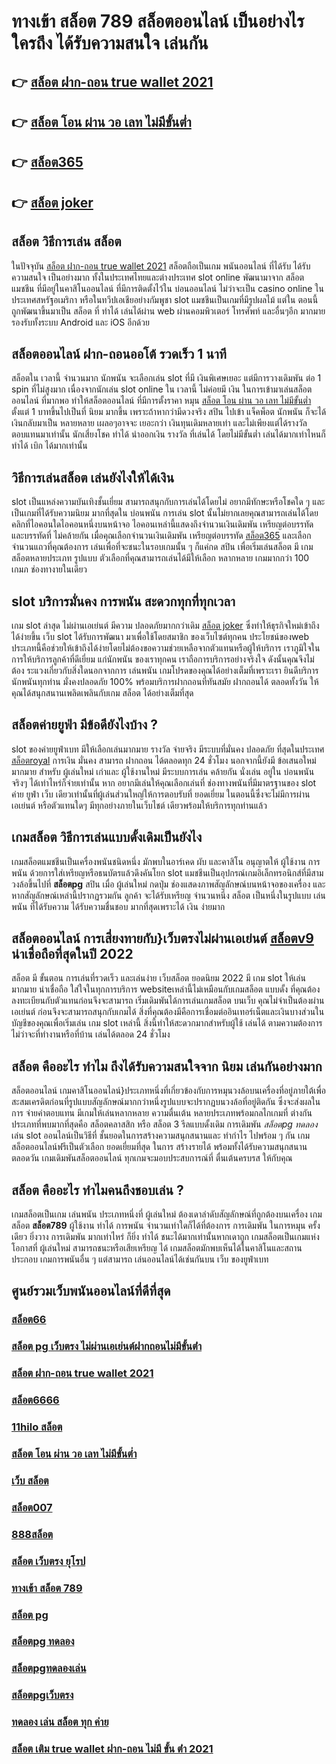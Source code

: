 # ทางเข้า สล็อต 789 สล็อตออนไลน์  เป็นอย่างไร ใครถึง ได้รับความสนใจ เล่นกัน

## 👉 [สล็อต ฝาก-ถอน true wallet 2021](https://m.gamblerape.com/login?action=login)
## 👉 [สล็อต โอน ผ่าน วอ เลท ไม่มีขั้นต่ำ](https://www.gamblerape.com/demogame/)
## 👉 [สล็อต365](https://m.gamblerape.com/login?action=register)
## 👉 [สล็อต joker](https://m.gamblerape.com/login?action=register)

##  สล็อต วิธีการเล่น สล็อต

ในปัจจุบัน  [สล็อต ฝาก-ถอน true wallet 2021](https://www.gamblerape.com/demogame/) สล็อตถือเป็นเกม พนันออนไลน์  ที่ได้รับ  ได้รับความสนใจ เป็นอย่างมาก ทั้งในประเทศไทยและต่างประเทศ slot online พัฒนามาจาก สล็อต  แมชชีน ที่มีอยู่ในคาสิโนออนไลน์   ที่มีการติดตั้งไว้ใน บ่อนออนไลน์ ไม่ว่าจะเป็น casino online   ในประเทศสหรัฐอเมริกา หรือในทวีปเอเชียอย่างกัมพูชา  slot  แมชชีนเป็นเกมที่มีรูปผลไม้ แต่ใน ตอนนี้  ถูกพัฒนาขึ้นมาเป็น  สล็อต ที่ ทำได้ เล่นได้ผ่าน  web  ผ่านคอมพิวเตอร์ โทรศัพท์  และอื่นๆอีก มากมาย  รองรับทั้งระบบ Android และ iOS อีกด้วย


## สล็อตออนไลน์   ฝาก-ถอนออโต้ รวดเร็ว 1 นาที

 สล็อตใน เวลานี้  จำนวนมาก นักพนัน จะเลือกเล่น  slot ที่มี เงินพิเศษเยอะ แต่มีการวางเดิมพัน ต่อ 1  spin ที่ไม่สูงมาก เนื่องจากนักเล่น  slot online ใน เวลานี้ ไม่ค่อยมี เงิน  ในการเข้ามาเล่นสล็อตออนไลน์ ที่มากพอ ทำให้สล็อตออนไลน์ ที่มีการตั้งราคา หมุน [สล็อต โอน ผ่าน วอ เลท ไม่มีขั้นต่ำ](https://m.gamblerape.com/login?action=register)  ตั้งแต่ 1 บาทขึ้นไปเป็นที่ นิยม มากขึ้น เพราะถ้าหากว่ามีดวงจริง  สปิน ไปเข้า แจ็คพ็อต   นักพนัน ก็จะได้เงินกลับมาเป็น หลายหลาย เผลอๆอาจจะ เยอะกว่า  เงินทุนเดิมหลายเท่า และไม่เพียงแต่ได้รางวัล ตอบแทนมาเท่านั้น  นักเสี่ยงโชค ทำได้  นำออกเงิน รางวัล ที่เล่นได้ โดยไม่มีขั้นต่ำ  เล่นได้มากเท่าไหนก็ ทำได้  เบิก ได้มากเท่านั้น


## วิธีการเล่นสล็อต เล่นยังไงให้ได้เงิน
 slot เป็นแหล่งความบันเทิงชั้นเยี่ยม สามารถสนุกกับการเล่นได้โดยไม่ อยากมีทักษะหรือโชคใด ๆ และเป็นเกมที่ได้รับความนิยม มากที่สุดใน บ่อนพนัน การเล่น slot นั้นไม่ยากเลยคุณสามารถเล่นได้โดยคลิกที่ไอคอนใดไอคอนหนึ่งบนหน้าจอ ไอคอนเหล่านี้แสดงถึงจำนวนเงินเดิมพัน  เหรียญต่อบรรทัด และบรรทัดที่ ไม่คล้ายกัน เมื่อคุณเลือกจำนวนเงินเดิมพัน   เหรียญต่อบรรทัด [สล็อต365](https://m.gamblerape.com/login?action=register) และเลือกจำนวนแถวที่คุณต้องการ เล่นเพื่อที่จะชนะในรอบเกมนั้น ๆ ก็แค่กด   สปิน  เพื่อเริ่มเล่นสล็อต มี เกมสล็อตหลายประเภท รูปแบบ ตัวเลือกที่คุณสามารถเล่นได้มีให้เลือก หลากหลาย เกมมากกว่า 100 เกมภ ช่องทางายในเดียว

##  slot  บริการมั่นคง การพนัน  สะดวกทุกที่ทุกเวลา

 เกม slot ล่าสุด ไม่ผ่านเอเย่นต์ มีความ ปลอดภัยมากกว่าเดิม [สล็อต joker](https://m.gamblerape.com/login?action=register) ซึ่งทำให้ธุรกิจใหม่เข้าถึงได้ง่ายขึ้น   เว็บ slot ได้รับการพัฒนา มาเพื่อใช้โดยสมาชิก ของเว็บไซต์ทุกคน ประโยชน์ของweb ประเภทนี้คือช่วยให้เข้าถึงได้ง่ายโดยไม่ต้องขอความช่วยเหลือจากตัวแทนหรือผู้ให้บริการ เราภูมิใจในการให้บริการลูกค้าที่ดีเยี่ยม แก่นักพนัน ของเราทุกคน เราถือการบริการอย่างจริงใจ ดังนั้นคุณจึงไม่ต้อง ระแวงเกี่ยวกับสิ่งใดนอกจากการ เล่นพนัน เกมโปรดของคุณได้อย่างเต็มที่เพราะเรา ยินดีบริการนักพนันทุกท่าน  มั่งคงปลอดภัย 100% พร้อมบริการฝากถอนที่ทันสมัย ฝากถอนได้  ตลอดทั้งวัน  ให้คุณได้สนุกสนานเพลิดเพลินกับเกม  สล็อต ได้อย่างเต็มที่สุด


## สล็อตค่ายยูฟ่า มีข้อดียังไงบ้าง ?
 slot ของค่ายยูฟ่าเบท  มีให้เลือกเล่นมากมาย  รางวัล  จ่ายจริง มีระบบที่มั่นคง ปลอดภัย  ที่สุดในประเทศ [สล็อตroyal](https://www.gamblerape.com/demogame/) การเงิน มั่นคง สามารถ ฝากถอน ได้ตลอดทุก 24 ชั่วโมง นอกจากนี้ยังมี ข้อเสนอใหม่ มากมาย สำหรับ ผู้เล่นใหม่ เก่าและ ผู้ใช้งานใหม่ มีระบบการเล่น  คล้ายกัน นั่งเล่น อยู่ใน บ่อนพนัน จริงๆ ได้เท่าไหร่ก็จ่ายเท่านั้น หาก อยากมีเล่นให้คุณเลือกเล่นที่ ช่องทางพนันที่มีมาตรฐานของ slot ค่าย ยูฟ่า  เว็บ เดียวเท่านั้นที่ผู้เล่นส่วนใหญ่ให้การตอบรับที่ ยอดเยี่ยม ในตอนนี้ซึ่งจะไม่มีการผ่านเอเย่นต์ หรือตัวแทนใดๆ มีทุกอย่างภายในเว็บไชต์ เดียวพร้อมให้บริการทุกท่านแล้ว

##  เกมสล็อต วิธีการเล่นแบบดั้งเดิมเป็นยังไง

 เกมสล็อตแมชชีนเป็นเครื่องพนันชนิดหนึ่ง มักพบในอาร์เคด ผับ และคาสิโน อนุญาตให้ ผู้ใช้งาน  การพนัน ด้วยการใส่เหรียญหรือธนบัตรแล้วดึงคันโยก  slot แมชชีนเป็นอุปกรณ์เกมอิเล็กทรอนิกส์ที่มีสามวงล้อขึ้นไปที่ **สล็อตpg** สปิน เมื่อ ผู้เล่นใหม่ กดปุ่ม ช่องแสดงภาพสัญลักษณ์บนหน้าจอของเครื่อง และหากสัญลักษณ์เหล่านี้ปรากฏรวมกัน ลูกค้า จะได้รับเหรียญ จำนวนหนึ่ง สล็อต เป็นหนึ่งในรูปแบบ  เล่นพนัน ที่ได้รับความ ได้รับความชื่นชอบ มากที่สุดเพราะได้ เงิน ง่ายมาก


## สล็อตออนไลน์  การเสี่ยงทายกับ}เว็บตรงไม่ผ่านเอเย่นต์   [สล็อตv9](https://m.gamblerape.com/login?action=login) น่าเชื่อถือที่สุดในปี 2022 

 สล็อต  มี ขั้นตอน การเล่นที่รวดเร็ว  และเล่นง่าย  เว็บสล็อต ยอดนิยม 2022 มี เกม slot ให้เล่นมากมาย น่าเชื่อถือ ใส่ใจในทุกการบริการ websiteเหล่านี้ไม่เหมือนกับเกมสล็อต แบบดั้ง ที่คุณต้อง ลงทะเบียนกับตัวแทนก่อนจึงจะสามารถ เริ่มเดิมพันได้การเล่นเกมสล็อต บนเว็บ คุณไม่จำเป็นต้องผ่าน เอเย่นต์ ก่อนจึงจะสามารถสนุกกับเกมได้ สิ่งที่คุณต้องมีคือการเชื่อมต่ออินเทอร์เน็ตและเงินบางส่วนในบัญชีของคุณเพื่อเริ่มเล่น เกม slot เหล่านี้ สิ่งนี้ทำให้สะดวกมากสำหรับผู้ใช้ เล่นได้ ตามความต้องการไม่ว่าจะที่ทำงานหรือที่บ้าน เล่นได้ตลอด 24 ชั่วโมง

## สล็อต  คืออะไร ทำไม ถึงได้รับความสนใจจาก นิยม เล่นกันอย่างมาก 

 สล็อตออนไลน์ เกมคาสิโนออนไลน์}ประเภทหนึ่งที่เกี่ยวข้องกับการหมุนวงล้อบนเครื่องที่อยู่ภายใต้เพื่อสะสมเครดิตก่อนที่รูปแบบสัญลักษณ์มากกว่าหนึ่งรูปแบบจะปรากฏบนวงล้อที่อยู่ติดกัน ซึ่งจะส่งผลในการ จ่ายค่าตอบแทน  มีเกมให้เล่นหลากหลาย ความตื่นเต้น หลายประเภทพร้อมกลไกเกมที่ ต่างกันประเภทที่พบมากที่สุดคือ สล็อตคลาสสิก หรือ สล็อต 3 รีลแบบดั้งเดิม การเดิมพัน  *สล็อตpg ทดลอง* เล่น slot ออนไลน์เป็นวิธีที่ ชั้นยอดในการสร้างความสนุกสนานและ ทำกำไร ไปพร้อม ๆ กัน เกมสล็อตออนไลน์ฟรีเป็นตัวเลือก ยอดเยี่ยมที่สุด ในการ สร้างรายได้ พร้อมทั้งได้รับความสนุกสนาน ตลอดวัน เกมเดิมพันสล็อตออนไลน์ ทุกเกมจะมอบประสบการณ์ที่ ตื่นเต้นครบรส ให้กับคุณ


## สล็อต  คืออะไร ทำไมคนถึงชอบเล่น ?

 เกมสล็อตเป็นเกม  เล่นพนัน ประเภทหนึ่งที่ ผู้เล่นใหม่ ต้องเดาลำดับสัญลักษณ์ที่ถูกต้องบนเครื่อง เกมสล็อต  **สล็อต789** ผู้ใช้งาน ทำได้   การพนัน จำนวนเท่าใดก็ได้ที่ต้องการ การเดิมพัน ในการหมุน ครั้งเดียว ยิ่งวาง การเดิมพัน มากเท่าไหร่ ก็ยิ่ง ทำได้ ชนะได้มากเท่านั้นหากเดาถูก  เกมสล็อตเป็นเกมแห่งโอกาสที่ ผู้เล่นใหม่ สามารถชนะหรือเสียเหรียญ ได้  เกมสล็อตมักพบเห็นได้ในคาสิโนและสถานประกอบ  เกมการพนันอื่น ๆ แต่สามารถ เล่นออนไลน์ได้เช่นกันบน เว็บ ของยูฟ่าเบท 


## ศูนย์รวมเว็บพนันออนไลน์ที่ดีที่สุด

### [สล็อต66](https://atom.io/themes/สมัคร%20สล็อตเว็บตรง%20สล็อตxoเว็บตรง%20ทดลองเล่น%20เกมสล็อต%20ใหม่ล่าสุด2022)
### [สล็อต pg เว็บตรง ไม่ผ่านเอเย่นต์ฝากถอนไม่มีขั้นต่ํา](https://atom.io/themes/สมัคร%20สล็อตเว็บตรง%20สล็อต%201234%20สล็อตออนไลน์%20ทดลองเล่น%20เกมสล็อตที่ดีที่สุด%20ใหม่ล่าสุด2022)
### [สล็อต ฝาก-ถอน true wallet 2021](https://atom.io/themes/ทดลองเล่นสล็อต%20สมัคร%20สล็อต1688%20สล็อตออนไลน์%20PGSLOT%20สล็อตฟรี%20รวมทุกเว็บดัง%20รวมทุกค่ายใหม่)
### [สล็อต6666](https://atom.io/themes/สมัคร%20สล็อตเว็บตรง%20สล็อต%20เครดิตฟรี%20ไม่มี%20เงื่อนไข%20สล็อตออนไลน์%20เกมสล็อตที่ดีที่สุด%20ใหม่ล่าสุด2022)
### [11hilo สล็อต](https://atom.io/themes/เว็บเกมทดลองเล่นสล็อตฟรี%20เข้า%20สู่ระบบ%20สล็อต%20666%20สล็อตออนไลน์%20PGSLOT%20สล็อตฟรี%20รวมทุกค่ายใหม่%20อัพเดทเกมส์ใหม่2022)
### [สล็อต โอน ผ่าน วอ เลท ไม่มีขั้นต่ำ](https://atom.io/themes/สมัคร%20สล็อตเว็บตรง%20slotxo%20สล็อต%20ฝาก10รับ100%20สล็อตออนไลน์%20ทดลองเล่นสล็อตทุกค่าย%20เกมสล็อตที่ดีที่สุด%20ใหม่ล่าสุด2022)
### [เว็บ สล็อต](https://atom.io/themes/เว็บเกมทดลองเล่นสล็อตฟรี%20สล็อตxoเว็บตรง%20สล็อตออนไลน์%20PGSLOT%20สล็อตฟรี%20รวมทุกเว็บดัง%20รวมทุกค่ายใหม่)
### [สล็อต007](https://atom.io/themes/เว็บเกมสล็อตออนไลน์ทดลองเล่นฟรี%20จีคลับ%20สล็อต%20มือถือ%20สล็อตออนไลน์%20สล็อตPG%20รวมทุกค่ายใหม่%20อัพเดทเกมส์ใหม่2022)
### [888สล็อต](https://atom.io/themes/เว็บเกมสล็อตออนไลน์ทดลองเล่นฟรี%20สล็อต66%20สล็อตออนไลน์%20สล็อตPG%20รวมทุกค่ายใหม่%20อัพเดทเกมส์ใหม่2022)
### [สล็อต เว็บตรง ยุโรป](https://atom.io/themes/ทางเข้า%20สล็อต%20เว็บตรง%20สล็อตpgเว็บตรง%20ทดลองเล่น%20เกมสล็อต%20ใหม่ล่าสุด2022)
### [ทางเข้า สล็อต 789](https://atom.io/themes/สมัคร%20สล็อตเว็บตรง%20ซุปเปอร์%20สล็อต%20สล็อตออนไลน์%20เกมสล็อตที่ดีที่สุด%20ใหม่ล่าสุด2022)
### [สล็อต pg](https://atom.io/themes/สมัคร%20สล็อตเว็บตรง%20สล็อตv9%20สล็อตออนไลน์%20ทดลองเล่นสล็อตทุกค่าย%20ใหม่ล่าสุด2022)
### [สล็อตpg ทดลอง](https://atom.io/themes/เว็บเกมทดลองเล่นสล็อตฟรี%20สล็อต66%20สล็อตออนไลน์%20PGSLOT%20สล็อตฟรี%20รวมทุกค่ายใหม่%20อัพเดทเกมส์ใหม่2022)
### [สล็อตpgทดลองเล่น](https://atom.io/themes/ทดลองเล่นสล็อต%202022%20ไม่ต้องสมัคร%20สล็อต1234%20สล็อตออนไลน์%20PGSLOT%20ทดลองเล่นสล็อต)
### [สล็อตpgเว็บตรง](https://atom.io/themes/สมัคร%20สล็อตเว็บตรง%20สล็อต%20ทดลองเล่นฟรี%20ถอนได้%20สล็อตออนไลน์%20ทดลองเล่นสล็อตทุกค่าย%20เกมสล็อตที่ดีที่สุด%20ใหม่ล่าสุด2022)
### [ทดลอง เล่น สล็อต ทุก ค่าย](https://atom.io/themes/สมัคร%20สล็อตเว็บตรง%20สล็อต%20ทดลองเล่นฟรี%20ถอนได้%20ทดลองเล่น%20เกมสล็อตที่ดีที่สุด%20ใหม่ล่าสุด2022)
### [สล็อต เติม true wallet ฝาก-ถอน ไม่มี ขั้น ต่ํา 2021](https://atom.io/themes/สมัคร%20สล็อตเว็บตรง%20joker%20สล็อต666%20ทดลองเล่น%20เกมสล็อต%20ใหม่ล่าสุด2022)